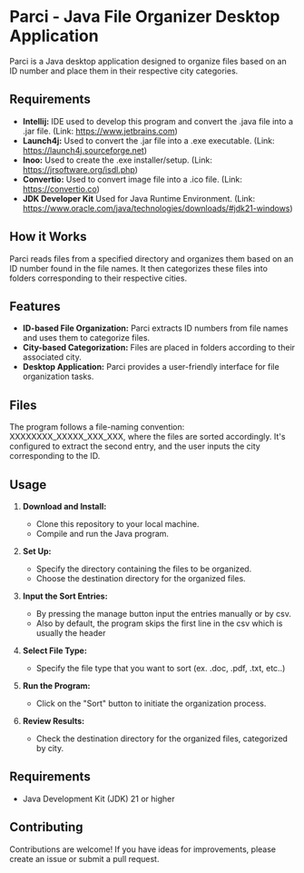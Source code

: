 # Parci - Java File Organizer Desktop Application

Parci is a Java desktop application designed to organize files based on an ID number and place them in their respective city categories.

## Requirements

- **Intellij:** IDE used to develop this program and convert the .java file into a .jar file. (Link: https://www.jetbrains.com)
- **Launch4j:** Used to convert the .jar file into a .exe executable. (Link: https://launch4j.sourceforge.net)
- **Inoo:** Used to create the .exe installer/setup. (Link: https://jrsoftware.org/isdl.php)
- **Convertio:** Used to convert image file into a .ico file. (Link: https://convertio.co)
- **JDK Developer Kit** Used for Java Runtime Environment. (Link: https://www.oracle.com/java/technologies/downloads/#jdk21-windows)

## How it Works

Parci reads files from a specified directory and organizes them based on an ID number found in the file names. It then categorizes these files into folders corresponding to their respective cities.

## Features

- **ID-based File Organization:** Parci extracts ID numbers from file names and uses them to categorize files.
- **City-based Categorization:** Files are placed in folders according to their associated city.
- **Desktop Application:** Parci provides a user-friendly interface for file organization tasks.

## Files

The program follows a file-naming convention: XXXXXXXX_XXXXX_XXX_XXX, where the files are sorted accordingly. It's configured to extract the second entry, and the user inputs the city corresponding to the ID.

## Usage

1. **Download and Install:**
   - Clone this repository to your local machine.
   - Compile and run the Java program.
   
2. **Set Up:**
   - Specify the directory containing the files to be organized.
   - Choose the destination directory for the organized files.
     
3. **Input the Sort Entries:**
   - By pressing the manage button input the entries manually or by csv.
   - Also by default, the program skips the first line in the csv which is usually the header
  
4. **Select File Type:**
   - Specify the file type that you want to sort (ex. .doc, .pdf, .txt, etc..)
  
3. **Run the Program:**
   - Click on the "Sort" button to initiate the organization process.

4. **Review Results:**
   - Check the destination directory for the organized files, categorized by city.

## Requirements

- Java Development Kit (JDK) 21 or higher

## Contributing

Contributions are welcome! If you have ideas for improvements, please create an issue or submit a pull request.
